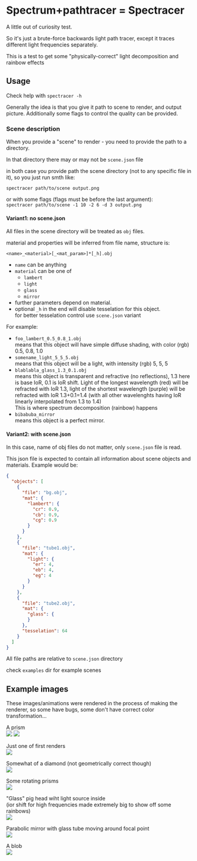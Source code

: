 # Spectrum+pathtracer = Spectracer

A little out of curiosity test.

So it's just a brute-force backwards light path tracer, 
except it traces different light frequencies separately.

This is a test to get some "physically-correct" light decomposition
and rainbow effects


## Usage

Check help with `spectracer -h`

Generally the idea is that you give it path to scene to render,
and output picture. Additionally some flags to control the quality can
be provided.

### Scene description

When you provide a "scene" to render - you need to provide
the path to a directory.

In that directory there may or may not be `scene.json` file

in both case you provide path the scene directory (not to any specific file in it),
so you just run smth like:

`spectracer path/to/scene output.png`

or with some flags (flags must be before the last argument):  
`spectracer path/to/scene -1 10 -2 6 -d 3 output.png`

#### Variant1: no scene.json

All files in the scene directory will be treated as `obj` files.

material and properties will be inferred from file name, structure is:

`<name>_<material>[_<mat_param>]*[_h].obj`

- `name` can be anything
- `material` can be one of
  - `lambert`
  - `light`
  - `glass`
  - `mirror`
- further parameters depend on material.
- optional `_h` in the end will disable tesselation for this object.  
  for better tesselation control use `scene.json` variant

For example:
- `foo_lambert_0.5_0.8_1.obj`  
  means that this object will have simple diffuse shading, with color (rgb)
  0.5, 0.8, 1.0
- `somename_light_5_5_5.obj`  
  means that this object will be a light, with intensity (rgb) 5, 5, 5
- `blablabla_glass_1.3_0.1.obj`  
  means this object is transparent and refractive (no reflections),
  1.3 here is base IoR, 0.1 is IoR shift. Light of the longest wavelength
  (red) will be refracted with IoR 1.3, light of the shortest wavelength
  (purple) will be refracted with IoR 1.3+0.1=1.4 (with all other wavelenghts
  having IoR linearly interpolated from 1.3 to 1.4)  
  This is where spectrum decomposition (rainbow) happens
- `bibabuba_mirror`  
  means this object is a perfect mirror.

#### Variant2: with scene.json

In this case, name of obj files do not matter, only `scene.json` file
is read.

This json file is expected to contain all information about scene objects
and materials. Example would be:

```json
{
  "objects": [
    {
      "file": "bg.obj",
      "mat": {
        "lambert": {
          "cr": 0.9,
          "cb": 0.9,
          "cg": 0.9
        }
      }
    },
    {
      "file": "tube1.obj",
      "mat": {
        "light": {
          "er": 4,
          "eb": 4,
          "eg": 4
        }
      }
    },
    {
      "file": "tube2.obj",
      "mat": {
        "glass": {
        }
      },
      "tesselation": 64
    }
  ]
}
```

All file paths are relative to `scene.json` directory

check `examples` dir for example scenes

## Example images
These images/animations were rendered in the process of making the renderer, so some have bugs, some don't have correct color transformation...

A prism  
![](showoff/prism.png) ![](showoff/prism1a.png)

Just one of first renders  
![](showoff/pig1.jpg)

Somewhat of a diamond (not geometrically correct though)  
![](showoff/glass_diamond.jpg)

Some rotating prisms  
![](showoff/prisms.gif)

"Glass" pig head wiht light source inside  
(ior shift for high frequencies made extremely big to show off some rainbows)  
![](showoff/pigo.gif)

Parabolic mirror with glass tube moving around focal point  
![](showoff/mirror.gif)

A blob  
![](showoff/blob.gif)
